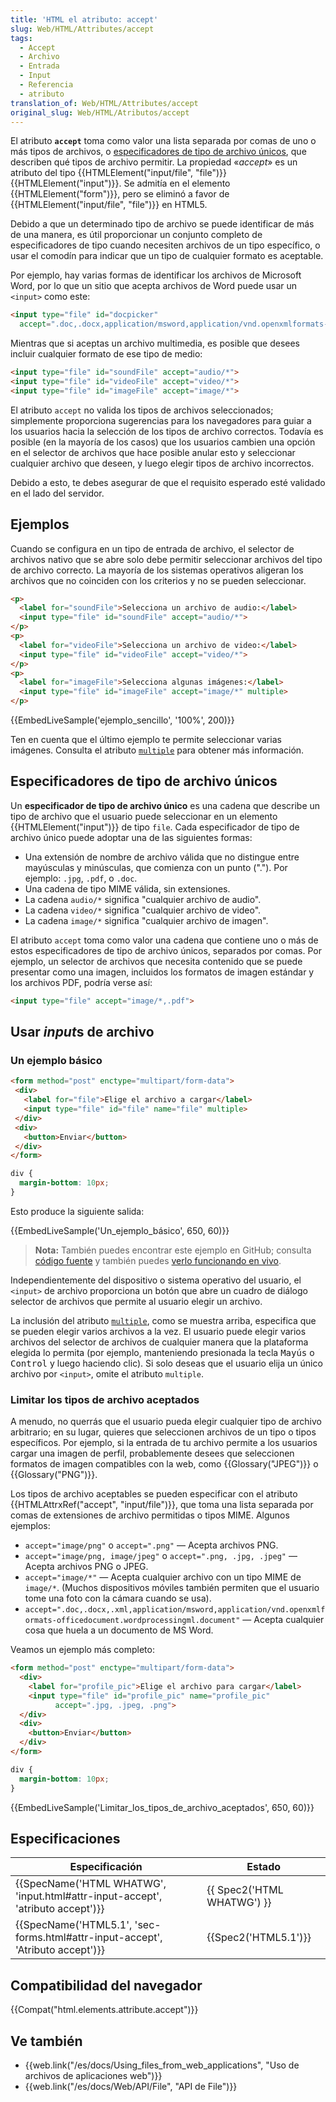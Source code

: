 ```yaml
---
title: 'HTML el atributo: accept'
slug: Web/HTML/Attributes/accept
tags:
  - Accept
  - Archivo
  - Entrada
  - Input
  - Referencia
  - atributo
translation_of: Web/HTML/Attributes/accept
original_slug: Web/HTML/Atributos/accept
---
```

El atributo **`accept`** toma como valor una lista separada por comas de uno o más tipos de archivos, o [especificadores de tipo de archivo únicos](#especificadores_de_tipo_de_archivo_únicos), que describen qué tipos de archivo permitir. La propiedad «_accept_» es un atributo del tipo {{HTMLElement("input/file", "file")}} {{HTMLElement("input")}}. Se admitía en el elemento {{HTMLElement("form")}}, pero se eliminó a favor de {{HTMLElement("input/file", "file")}} en HTML5.

Debido a que un determinado tipo de archivo se puede identificar de más de una manera, es útil proporcionar un conjunto completo de especificadores de tipo cuando necesiten archivos de un tipo específico, o usar el comodín para indicar que un tipo de cualquier formato es aceptable.

Por ejemplo, hay varias formas de identificar los archivos de Microsoft Word, por lo que un sitio que acepta archivos de Word puede usar un `<input>` como este:

```html
<input type="file" id="docpicker"
  accept=".doc,.docx,application/msword,application/vnd.openxmlformats-officedocument.wordprocessingml.document">
```

Mientras que si aceptas un archivo multimedia, es posible que desees incluir cualquier formato de ese tipo de medio:

```html
<input type="file" id="soundFile" accept="audio/*">
<input type="file" id="videoFile" accept="video/*">
<input type="file" id="imageFile" accept="image/*">
```

El atributo `accept` no valida los tipos de archivos seleccionados; simplemente proporciona sugerencias para los navegadores para guiar a los usuarios hacia la selección de los tipos de archivo correctos. Todavía es posible (en la mayoría de los casos) que los usuarios cambien una opción en el selector de archivos que hace posible anular esto y seleccionar cualquier archivo que deseen, y luego elegir tipos de archivo incorrectos.

Debido a esto, te debes asegurar de que el requisito esperado esté validado en el lado del servidor.

## Ejemplos

Cuando se configura en un tipo de entrada de archivo, el selector de archivos nativo que se abre solo debe permitir seleccionar archivos del tipo de archivo correcto. La mayoría de los sistemas operativos aligeran los archivos que no coinciden con los criterios y no se pueden seleccionar.

```html
<p>
  <label for="soundFile">Selecciona un archivo de audio:</label>
  <input type="file" id="soundFile" accept="audio/*">
</p>
<p>
  <label for="videoFile">Selecciona un archivo de video:</label>
  <input type="file" id="videoFile" accept="video/*">
</p>
<p>
  <label for="imageFile">Selecciona algunas imágenes:</label>
  <input type="file" id="imageFile" accept="image/*" multiple>
</p>
```

{{EmbedLiveSample('ejemplo_sencillo', '100%', 200)}}

Ten en cuenta que el último ejemplo te permite seleccionar varias imágenes. Consulta el atributo [`multiple`](/es/docs/Web/HTML/Attributes/multiple) para obtener más información.

## Especificadores de tipo de archivo únicos

Un **especificador de tipo de archivo único** es una cadena que describe un tipo de archivo que el usuario puede seleccionar en un elemento {{HTMLElement("input")}} de tipo `file`. Cada especificador de tipo de archivo único puede adoptar una de las siguientes formas:

- Una extensión de nombre de archivo válida que no distingue entre mayúsculas y minúsculas, que comienza con un punto ("."). Por ejemplo: `.jpg`, `.pdf`, o `.doc`.
- Una cadena de tipo MIME válida, sin extensiones.
- La cadena `audio/*` significa "cualquier archivo de audio".
- La cadena `video/*` significa "cualquier archivo de video".
- La cadena `image/*` significa "cualquier archivo de imagen".

El atributo `accept` toma como valor una cadena que contiene uno o más de estos especificadores de tipo de archivo únicos, separados por comas. Por ejemplo, un selector de archivos que necesita contenido que se puede presentar como una imagen, incluidos los formatos de imagen estándar y los archivos PDF, podría verse así:

```html
<input type="file" accept="image/*,.pdf">
```

## Usar *input*s de archivo

### Un ejemplo básico

```html
<form method="post" enctype="multipart/form-data">
 <div>
   <label for="file">Elige el archivo a cargar</label>
   <input type="file" id="file" name="file" multiple>
 </div>
 <div>
   <button>Enviar</button>
 </div>
</form>
```

```css hidden
div {
  margin-bottom: 10px;
}
```

Esto produce la siguiente salida:

{{EmbedLiveSample('Un_ejemplo_básico', 650, 60)}}

> **Nota:** También puedes encontrar este ejemplo en GitHub; consulta [código fuente](https://github.com/mdn/learning-area/blob/master/html/forms/file-examples/simple-file.html) y también puedes [verlo funcionando en vivo](https://mdn.github.io/learning-area/html/forms/file-examples/simple-file.html).

Independientemente del dispositivo o sistema operativo del usuario, el `<input>` de archivo proporciona un botón que abre un cuadro de diálogo selector de archivos que permite al usuario elegir un archivo.

La inclusión del atributo [`multiple`](/es/docs/Web/HTML/Attributes/multiple), como se muestra arriba, especifica que se pueden elegir varios archivos a la vez. El usuario puede elegir varios archivos del selector de archivos de cualquier manera que la plataforma elegida lo permita (por ejemplo, manteniendo presionada la tecla <kbd>Mayús</kbd> o <kbd>Control</kbd> y luego haciendo clic). Si solo deseas que el usuario elija un único archivo por `<input>`, omite el atributo `multiple`.

### Limitar los tipos de archivo aceptados

A menudo, no querrás que el usuario pueda elegir cualquier tipo de archivo arbitrario; en su lugar, quieres que seleccionen archivos de un tipo o tipos específicos. Por ejemplo, si la entrada de tu archivo permite a los usuarios cargar una imagen de perfil, probablemente desees que seleccionen formatos de imagen compatibles con la web, como {{Glossary("JPEG")}} o {{Glossary("PNG")}}.

Los tipos de archivo aceptables se pueden especificar con el atributo {{HTMLAttrxRef("accept", "input/file")}}, que toma una lista separada por comas de extensiones de archivo permitidas o tipos MIME. Algunos ejemplos:

- `accept="image/png"` o `accept=".png"` — Acepta archivos PNG.
- `accept="image/png, image/jpeg"` o `accept=".png, .jpg, .jpeg"` — Acepta archivos PNG o JPEG.
- `accept="image/*"` — Acepta cualquier archivo con un tipo MIME de `image/*`. (Muchos dispositivos móviles también permiten que el usuario tome una foto con la cámara cuando se usa).
- `accept=".doc,.docx,.xml,application/msword,application/vnd.openxmlformats-officedocument.wordprocessingml.document"` — Acepta cualquier cosa que huela a un documento de MS Word.

Veamos un ejemplo más completo:

```html
<form method="post" enctype="multipart/form-data">
  <div>
    <label for="profile_pic">Elige el archivo para cargar</label>
    <input type="file" id="profile_pic" name="profile_pic"
          accept=".jpg, .jpeg, .png">
  </div>
  <div>
    <button>Enviar</button>
  </div>
</form>
```

```css hidden
div {
  margin-bottom: 10px;
}
```

{{EmbedLiveSample('Limitar_los_tipos_de_archivo_aceptados', 650, 60)}}

## Especificaciones

| Especificación                                                                                           | Estado                               |
| -------------------------------------------------------------------------------------------------------- | ------------------------------------ |
| {{SpecName('HTML WHATWG', 'input.html#attr-input-accept', 'atributo accept')}} | {{ Spec2('HTML WHATWG') }} |
| {{SpecName('HTML5.1', 'sec-forms.html#attr-input-accept', 'Atributo accept')}} | {{Spec2('HTML5.1')}}         |

## Compatibilidad del navegador

{{Compat("html.elements.attribute.accept")}}

## Ve también

- {{web.link("/es/docs/Using_files_from_web_applications", "Uso de archivos de aplicaciones web")}}
- {{web.link("/es/docs/Web/API/File", "API de File")}}
